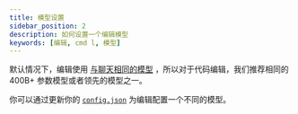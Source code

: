 ```yaml
---
title: 模型设置
sidebar_position: 2
description: 如何设置一个编辑模型
keywords: [编辑, cmd l, 模型]
---
```


默认情况下，编辑使用 [与聊天相同的模型](../chat/model-setup.mdx) ，所以对于代码编辑，我们推荐相同的 400B+ 参数模型或者领先的模型之一。

你可以通过更新你的 [`config.json`](../json-reference.md) 为编辑配置一个不同的模型。
